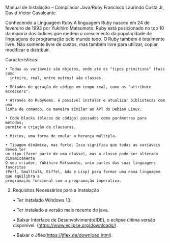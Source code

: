 Manual de Instalação – Compilador Java/Ruby
Francisco Laurindo Costa Jr, David Victor Cavalcante

Conhecendo a Linguagem Ruby
A linguagem Ruby nasceu em 24 de fevereiro de 1993 por Yukihiro Matsumoto.
Ruby está posicionado no top 10 da maioria dos índices que medem o crescimento da
popularidade de linguagens de programação pelo mundo todo. O Ruby também
é totalmente livre. Não somente livre de custos, mas também livre para utilizar, copiar,
modificar e distribuir.

Características:

	• Todas as variáveis são objetos, onde até os "tipos primitivos" (tais como
	  inteiro, real, entre outros) são classes.
		
	• Métodos de geração de código em tempo real, como os "attribute accessors".
	
	• Através do RubyGems, é possível instalar e atualizar bibliotecas com uma
	linha de comando, de maneira similar ao APT do Debian Linux.
	
 	• Code blocks (blocos de código) passados como parâmetros para métodos;
	permite a criação de clausuras.
	
 	• Mixins, uma forma de emular a herança múltipla.
	
 	• Tipagem dinâmica, mas forte. Isso significa que todas as variáveis devem ter
	um tipo (fazer parte de uma classe), mas a classe pode ser alterada dinamicamente
	O seu criador, Yukihiro Matsumoto, uniu partes das suas linguagens favoritas
	(Perl, Smalltalk, Eiffel, Ada e Lisp) para formar uma nova linguagem que equilibra a
	programação funcional com a programação imperativa.
	
2. Requisitos Necessários para a Instalação

	• Ter instalado Windows 10.

	• Ter instalado a versão mais recente do java.

	• Baixar Interface de Desenvolvimento(IDE), o eclipse última versão disponível.
	(https://www.eclipse.org/downloads/).

	• Baixar o Jflex(https://jflex.de/download.html).

